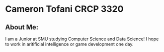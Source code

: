 # Cameron Tofani CRCP 3320 

## About Me: 

I am a Junior at SMU studying Computer Science and Data Science! I hope to work in aritificial intelligence or game development one day. 